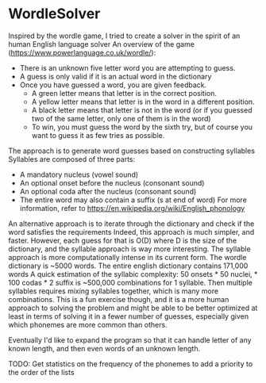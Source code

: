 # WordleSolver
Inspired by the wordle game, I tried to create a solver in the spirit of an human English language solver
An overview of the game (https://www.powerlanguage.co.uk/wordle/):
 - There is an unknown five letter word you are attempting to guess.
 - A guess is only valid if it is an actual word in the dictionary
 - Once you have guessed a word, you are given feedback.
 	* A green letter means that letter is in the correct position.
 	* A yellow letter means that letter is in the word in a different position.
  	* A black letter means that letter is not in the word (or if you guessed two of the same letter, only one of them is in the word)
  	* To win, you must guess the word by the sixth try, but of course you want to guess it as few tries as possible.

The approach is to generate word guesses based on constructing syllables
Syllables are composed of three parts:
- A mandatory nucleus (vowel sound)
- An optional onset before the nucleus (consonant sound)
- An optional coda after the nucleus (consonant sound)
- The entire word may also contain a suffix (s at end of word)
For more information, refer to https://en.wikipedia.org/wiki/English_phonology

An alternative approach is to iterate through the dictionary and check if the word satisfies the requirements
Indeed, this approach is much simpler, and faster. However, each guess for that is O(D) where D is the size of the dictionary, and the syllable approach is way more interesting.
The syllable approach is more computationally intense in its current form. The wordle dictionary is ~5000 words. The entire english dictionary contains 171,000 words
A quick estimation of the syllabic complexity: 50 onsets * 50 nuclei, * 100 codas * 2 suffix is ~500,000 combinations for 1 syllable.
Then multiple syllables requires mixing syllables together, which is many more combinations.
This is a fun exercise though, and it is a more human approach to solving the problem and might be able to be better optimized at least in terms of solving it in a fewer number of guesses, especially given which phonemes are more common than others. 

Eventually I'd like to expand the program so that it can handle letter of any known length, and then even words of an unknown length.

TODO: Get statistics on the frequency of the phonemes to add a priority to the order of the lists